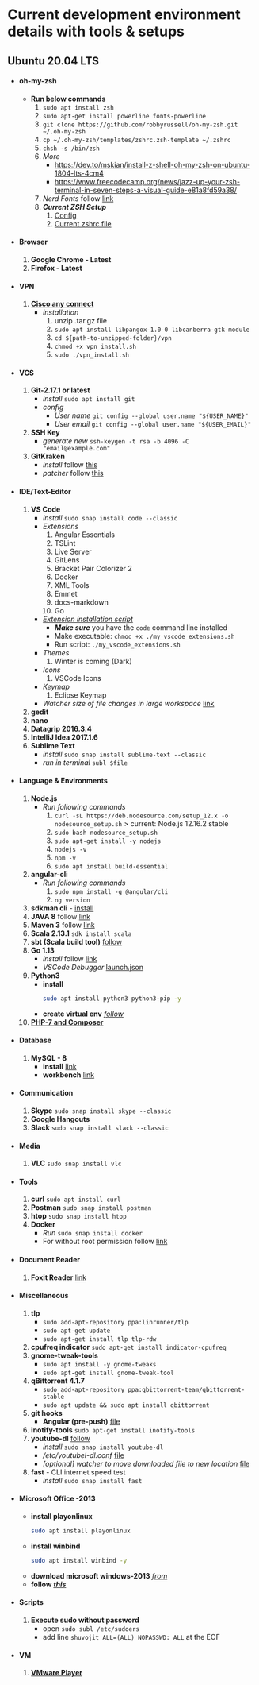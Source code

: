 # Current development environment details with tools & setups 

## Ubuntu 20.04 LTS
- #### oh-my-zsh
    - **Run below commands**
        1. `sudo apt install zsh`
        2. `sudo apt-get install powerline fonts-powerline`
        3. `git clone https://github.com/robbyrussell/oh-my-zsh.git ~/.oh-my-zsh`
        4. `cp ~/.oh-my-zsh/templates/zshrc.zsh-template ~/.zshrc`
        5. `chsh -s /bin/zsh`
        6. _More_
            - https://dev.to/mskian/install-z-shell-oh-my-zsh-on-ubuntu-1804-lts-4cm4
            - https://www.freecodecamp.org/news/jazz-up-your-zsh-terminal-in-seven-steps-a-visual-guide-e81a8fd59a38/
        7. *Nerd Fonts* follow [link](https://github.com/ryanoasis/nerd-fonts#option-6-ad-hoc-curl-download)
        8. ___Current ZSH Setup___
           1. [Config][2]
           2. [Current zshrc file][3]
        
- #### Browser
    1. **Google Chrome - Latest**
    2. **Firefox - Latest**

- #### VPN 
    1. [**Cisco any connect** ][1]
        - *installation*
            1. unzip .tar.gz file
            1. `sudo apt install libpangox-1.0-0 libcanberra-gtk-module`
            2. `cd ${path-to-unzipped-folder}/vpn`
            3. `chmod +x vpn_install.sh`
            4. `sudo ./vpn_install.sh`

- #### VCS
    1. **Git-2.17.1 or latest** 
        - *install*  `sudo apt install git`
        - *config* 
            - *User name*  `git config --global user.name "${USER_NAME}"` 
            - *User email*  `git config --global user.name "${USER_EMAIL}"`
    2. **SSH Key**
        - *generate new* `ssh-keygen -t rsa -b 4096 -C "email@example.com"`
    3. **GitKraken**
        - *install* follow [this][5]
        - *patcher* follow [this][6]
    
- #### IDE/Text-Editor
    1. **VS Code** 
        - *install* `sudo snap install code --classic`
        - *Extensions*
            1. Angular Essentials
            2. TSLint
            3. Live Server
            4. GitLens
            5. Bracket Pair Colorizer 2
            6. Docker
            7. XML Tools
            8. Emmet
            9. docs-markdown
            10. Go
        - [*Extension installation script*][4]
           - _**Make sure**_ you have the ``code`` command line installed
           - Make executable: `chmod +x ./my_vscode_extensions.sh`
           - Run script: `./my_vscode_extensions.sh`
        - *Themes*
            1. Winter is coming (Dark)
        - *Icons*
            1. VSCode Icons
        - *Keymap*
            1. Eclipse Keymap
        - *Watcher size of file changes in large workspace* [link](https://code.visualstudio.com/docs/setup/linux#_visual-studio-code-is-unable-to-watch-for-file-changes-in-this-large-workspace-error-enospc) 
    2. **gedit**
    3. **nano**
    4. **Datagrip 2016.3.4**
    5. **IntelliJ Idea 2017.1.6**
    6. **Sublime Text** 
        - *install* `sudo snap install sublime-text --classic`
        - *run in terminal* `subl $file`
- #### Language & Environments
    1. **Node.js**
        - *Run following commands*
            1. `curl -sL https://deb.nodesource.com/setup_12.x -o nodesource_setup.sh` > current: Node.js 12.16.2 stable
            2. `sudo bash nodesource_setup.sh`
            3. `sudo apt-get install -y nodejs`
            4. `nodejs -v`
            5. `npm -v`
            6. `sudo apt install build-essential`
    2. **angular-cli** 
        - *Run following commands*
            1. `sudo npm install -g @angular/cli`
            2. `ng version`
    3. **sdkman cli** - [install](https://sdkman.io/install)
    4. **JAVA 8** follow [link](https://www.fosstechnix.com/install-oracle-java-8-on-ubuntu/)
    5. **Maven 3** follow [link](https://www.vultr.com/docs/how-to-install-apache-maven-on-ubuntu-16-04)
    6. **Scala 2.13.1** `sdk install scala`
    8. **sbt (Scala build tool)** [follow](https://www.scala-sbt.org/download.html?_ga=2.179985249.491955621.1587575220-146846830.1587499294)
    7. **Go 1.13** 
        - *install* follow [link](https://linuxize.com/post/how-to-install-go-on-ubuntu-18-04/)
        - *VSCode Debugger* [launch.json](https://gist.github.com/ParthoShuvo/dec4add75cb67b88b38c7035e7ee0c79)
    8. **Python3** 
       - **install**
            ```bash
            sudo apt install python3 python3-pip -y
            ```
       - **create virtual env** [_follow_](https://www.digitalocean.com/community/tutorials/how-to-install-python-3-and-set-up-a-programming-environment-on-an-ubuntu-20-04-server)
     9. [**PHP-7 and Composer**][7]
     
- #### Database
    1. **MySQL - 8** 
        - **install** [link](https://www.digitalocean.com/community/tutorials/how-to-install-mysql-on-ubuntu-20-04-quickstart)
        - **workbench** [link](https://dev.mysql.com/downloads/workbench/)
   
- #### Communication
    1. **Skype** `sudo snap install skype --classic`
    2. **Google Hangouts**
    3. **Slack** `sudo snap install slack --classic`
- #### Media
    1. **VLC** `sudo snap install vlc`
- #### Tools
    1. **curl** `sudo apt install curl`
    2. **Postman** `sudo snap install postman`
    3. **htop** `sudo snap install htop`
    4. **Docker**
        - *Run* `sudo snap install docker`
        - For without root permission follow [link](https://stackoverflow.com/questions/48957195/how-to-fix-docker-got-permission-denied-issue) 
- #### Document Reader
    1. **Foxit Reader** [link](http://ubuntuhandbook.org/index.php/2015/09/install-foxit-reader-in-ubuntu/)
- #### Miscellaneous
    1. **tlp**
        - `sudo add-apt-repository ppa:linrunner/tlp`
        - `sudo apt-get update`
        - `sudo apt-get install tlp tlp-rdw`
    2. **cpufreq indicator** `sudo apt-get install indicator-cpufreq`
    3. **gnome-tweak-tools**
        - `sudo apt install -y gnome-tweaks`
        - `sudo apt-get install gnome-tweak-tool`
    4. **qBittorrent 4.1.7**
        - `sudo add-apt-repository ppa:qbittorrent-team/qbittorrent-stable`
        - `sudo apt update && sudo apt install qbittorrent`
    5. **git hooks**
        - **Angular (pre-push)** [file](https://gist.github.com/ParthoShuvo/3a3ae1a949e1c13af2db03cc93a200fc)
    6. **inotify-tools** `sudo apt-get install inotify-tools`
    7. **youtube-dl** [follow](https://github.com/ytdl-org/youtube-dl)
        - *install* `sudo snap install youtube-dl`
        - */etc/youtubel-dl.conf* [file](https://gist.github.com/ParthoShuvo/d3954c9424b7e0f5ca5952a058d51517)
        - *[optional] watcher to move downloaded file to new location* [file](https://gist.github.com/ParthoShuvo/98a30413d2bdddeb80d1379747c49bac)
    8. **fast** - CLI internet speed test
        - *install* `sudo snap install fast`
- #### Microsoft Office -2013
    + **install playonlinux** <br/>
        ```bash
        sudo apt install playonlinux
        ```
    + **install winbind** <br/>
        ```bash
        sudo apt install winbind -y
        ```
    + **download microsoft windows-2013** [_from_](https://drive.google.com/file/d/1v2TdcR99TcjZyIUbKgeP-qvsUxZjRvQj/view?usp=sharing)
    + **follow [_this_](https://www.youtube.com/watch?v=Vf8zr096mYQ&ab_channel=DistroTester)**
- #### Scripts
    1. **Execute sudo without password**
        - open `sudo subl /etc/sudoers`
        - add line `shuvojit ALL=(ALL) NOPASSWD: ALL` at the EOF
- #### VM
    1. [**VMware Player**](https://itsfoss.com/install-vmware-player-ubuntu-1310/)


[7]: https://www.digitalocean.com/community/tutorials/how-to-install-and-use-composer-on-ubuntu-20-04
[6]: https://github.com/5cr1pt/GitCracken
[5]: https://gist.github.com/ParthoShuvo/f5e716989103c7db1b8c7a38fc3b243e
[1]: https://drive.google.com/file/d/1sRXrfgyVo2qbxCgmAup3GDtXMxQyBK_D/view?usp=sharing
[2]: https://github.com/ParthoShuvo/dev-environment/blob/master/zsh
[3]: https://github.com/ParthoShuvo/dev-environment/blob/master/zsh/zshrc
[4]: https://github.com/ParthoShuvo/dev-environment/blob/master/my_vscode_extensions.sh
